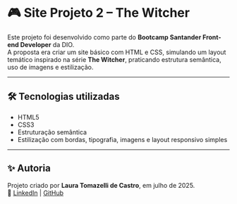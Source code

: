 # 🎮 Site Projeto 2 – The Witcher

Este projeto foi desenvolvido como parte do **Bootcamp Santander Front-end Developer** da DIO.  
A proposta era criar um site básico com HTML e CSS, simulando um layout temático inspirado na série **The Witcher**, praticando estrutura semântica, uso de imagens e estilização.

---

## 🛠️ Tecnologias utilizadas

- HTML5
- CSS3
- Estruturação semântica
- Estilização com bordas, tipografia, imagens e layout responsivo simples

---


## ✨ Autoria

Projeto criado por **Laura Tomazelli de Castro**, em julho de 2025.  
🔗 [LinkedIn](https://www.linkedin.com/in/lauratomazellidecastro) | [GitHub](https://github.com/lauratomazelli)
